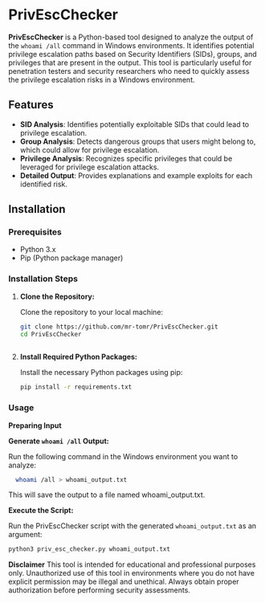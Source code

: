 # PrivEscChecker

**PrivEscChecker** is a Python-based tool designed to analyze the output of the `whoami /all` command in Windows environments. It identifies potential privilege escalation paths based on Security Identifiers (SIDs), groups, and privileges that are present in the output. This tool is particularly useful for penetration testers and security researchers who need to quickly assess the privilege escalation risks in a Windows environment.

## Features

- **SID Analysis**: Identifies potentially exploitable SIDs that could lead to privilege escalation.
- **Group Analysis**: Detects dangerous groups that users might belong to, which could allow for privilege escalation.
- **Privilege Analysis**: Recognizes specific privileges that could be leveraged for privilege escalation attacks.
- **Detailed Output**: Provides explanations and example exploits for each identified risk.

## Installation

### Prerequisites

- Python 3.x
- Pip (Python package manager)

### Installation Steps

1. **Clone the Repository:**

   Clone the repository to your local machine:

   ```bash
   git clone https://github.com/mr-tomr/PrivEscChecker.git
   cd PrivEscChecker
  
2. **Install Required Python Packages:**

   Install the necessary Python packages using pip:

     ```bash
    pip install -r requirements.txt
     ```

### Usage

**Preparing Input**

**Generate `whoami /all` Output:**

Run the following command in the Windows environment you want to analyze:

  ```bash
    whoami /all > whoami_output.txt
  ```
This will save the output to a file named whoami_output.txt.

**Execute the Script:**

Run the PrivEscChecker script with the generated `whoami_output.txt` as an argument:

  ```bash
  python3 priv_esc_checker.py whoami_output.txt
  ```
**Disclaimer**
This tool is intended for educational and professional purposes only. Unauthorized use of this tool in environments where you do not have explicit permission may be illegal and unethical. Always obtain proper authorization before performing security assessments.
